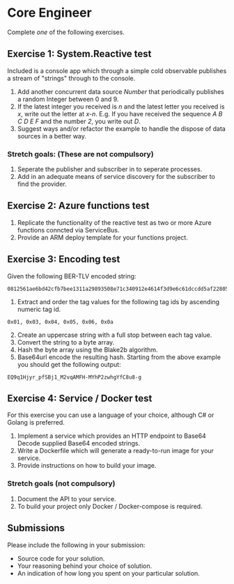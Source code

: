 # Core Engineer

Complete *one* of the following exercises.

## Exercise 1: System.Reactive test

Included is a console app which through a simple cold observable publishes a stream of "strings" through to the console.

1. Add another concurrent data source *Number* that periodically publishes a random Integer between 0 and 9.
2. If the latest integer you received is *n* and the latest letter you received is *x*, write out the letter at *x-n*.  E.g. If you have received the sequence *A B C D E F* and the number *2*, you write out *D*.
3. Suggest ways and/or refactor the example to handle the dispose of data sources in a better way.

### Stretch goals: (These are not compulsory)
1. Seperate the publisher and subscriber in to seperate processes.
2. Add in an adequate means of service discovery for the subscriber to find the provider.

## Exercise 2: Azure functions test

1. Replicate the functionality of the reactive test as two or more Azure functions conncted via ServiceBus.
2. Provide an ARM deploy template for your functions project.

## Exercise 3: Encoding test

Given the following BER-TLV encoded string:
```
0812561ae6bd42cfb7bee1311a29893508e71c340912e4614f3d9e6c61dccdd5af228051eb4373170A058394b17ac301086ef72ac5367180eb051040d4241e426bbde12bca805f665227e8060234ec07042859ffbc0202b4ed0304bdadb4e00402de60
```
1. Extract and order the tag values for the following tag ids by ascending numeric tag id.
```
0x01, 0x03, 0x04, 0x05, 0x06, 0x0a
```
2. Create an uppercase string with a full stop between each tag value.
3. Convert the string to a byte array.
4. Hash the byte array using the Blake2b algorithm.
5. Base64url encode the resulting hash.
Starting from the above example you should get the following output:
```
EQ9q1Hjyr_pfSBj1_M2vqAMFH-MYhP2zwhgYfC8u8-g
```

## Exercise 4: Service / Docker test

For this exercise you can use a language of your choice, although C# or Golang is preferred.

1. Implement a service which provides an HTTP endpoint to Base64 Decode supplied Base64 encoded strings.
2. Write a Dockerfile which will generate a ready-to-run image for your service.
3. Provide instructions on how to build your image.

### Stretch goals (not compulsory)
1. Document the API to your service.
2. To build your project only Docker / Docker-compose is required.

## Submissions

Please include the following in your submission:

* Source code for your solution.
* Your reasoning behind your choice of solution.
* An indication of how long you spent on your particular solution.
